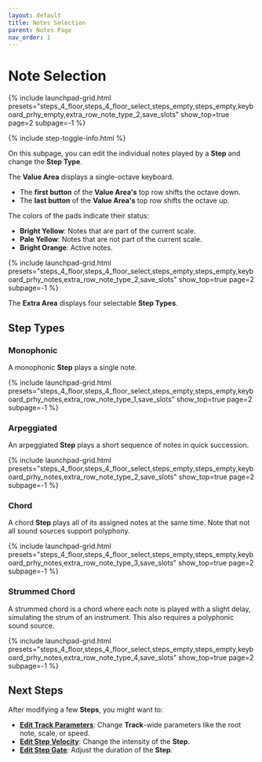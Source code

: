 ```yaml
---
layout: default
title: Notes Selection
parent: Notes Page
nav_order: 1
---
```


# Note Selection

{% include launchpad-grid.html presets="steps_4_floor,steps_4_floor_select,steps_empty,steps_empty,keyboard_prhy_empty,extra_row_note_type_2,save_slots" show_top=true page=2 subpage=-1 %}

{% include step-toggle-info.html %}

On this subpage, you can edit the individual notes played by a **Step** and change the **Step Type**.

The **Value Area** displays a single-octave keyboard.

- The **first button** of the **Value Area's** top row shifts the octave down.
- The **last button** of the **Value Area's** top row shifts the octave up.

The colors of the pads indicate their status:

- **Bright Yellow**: Notes that are part of the current scale.
- **Pale Yellow**: Notes that are not part of the current scale.
- **Bright Orange**: Active notes.

{% include launchpad-grid.html presets="steps_4_floor,steps_4_floor_select,steps_empty,steps_empty,keyboard_prhy_notes,extra_row_note_type_2,save_slots" show_top=true page=2 subpage=-1 %}

The **Extra Area** displays four selectable **Step Types**.

## Step Types

### Monophonic

A monophonic **Step** plays a single note.

{% include launchpad-grid.html presets="steps_4_floor,steps_4_floor_select,steps_empty,steps_empty,keyboard_prhy_notes,extra_row_note_type_1,save_slots" show_top=true page=2 subpage=-1 %}

### Arpeggiated

An arpeggiated **Step** plays a short sequence of notes in quick succession.

{% include launchpad-grid.html presets="steps_4_floor,steps_4_floor_select,steps_empty,steps_empty,keyboard_prhy_notes,extra_row_note_type_2,save_slots" show_top=true page=2 subpage=-1 %}

### Chord

A chord **Step** plays all of its assigned notes at the same time. Note that not all sound sources support polyphony.

{% include launchpad-grid.html presets="steps_4_floor,steps_4_floor_select,steps_empty,steps_empty,keyboard_prhy_notes,extra_row_note_type_3,save_slots" show_top=true page=2 subpage=-1 %}

### Strummed Chord

A strummed chord is a chord where each note is played with a slight delay, simulating the strum of an instrument. This also requires a polyphonic sound source.

{% include launchpad-grid.html presets="steps_4_floor,steps_4_floor_select,steps_empty,steps_empty,keyboard_prhy_notes,extra_row_note_type_4,save_slots" show_top=true page=2 subpage=-1 %}

## Next Steps

After modifying a few **Steps**, you might want to:

- **[Edit Track Parameters](../track-settings/index.html)**: Change **Track**-wide parameters like the root note, scale, or speed.
- **[Edit Step Velocity](notes-velocity.html)**: Change the intensity of the **Step**.
- **[Edit Step Gate](notes-gate.html)**: Adjust the duration of the **Step**.
